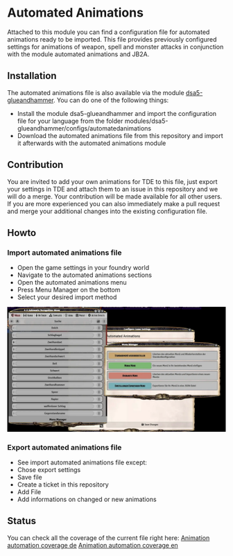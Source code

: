 # Automated Animations

Attached to this module you can find a configuration file for automated animations ready to be imported.
This file provides previously configured settings for animations of weapon, spell and monster attacks in conjunction with the module automated animations and JB2A.

## Installation

The automated animations file is also available via the module [dsa5-glueandhammer](https://foundryvtt.com/packages/dsa5-glueandhammer).
You can do one of the following things:

* Install the module dsa5-glueandhammer and import the configuration file for your language from the folder modules/dsa5-glueandhammer/configs/automatedanimations
* Download the automated animations file from this repository and import it afterwards with the automated animations module

## Contribution

You are invited to add your own animations for TDE to this file, just export your settings in TDE and attach them to an issue in this repository and we will do a merge. Your contribution will be made available for all other users.
If you are more experienced you can also immediately make a pull request and merge your additional changes into the existing configuration file.

## Howto

### Import automated animations file

* Open the game settings in your foundry world
* Navigate to the automated animations sections
* Open the automated animations menu
* Press Menu Manager on the bottom
* Select your desired import method

![Automated Animations Import](images/aaimport.webp)

### Export automated animations file

* See import automated animations file except:
* Chose export settings
* Save file 
* Create a ticket in this repository
* Add File
* Add informations on changed or new animations

## Status

You can check all the coverage of the current file right here:
[Animation automation coverage de](animationsummary_de.md) 
[Animation automation coverage en](animationsummary_en.md) 